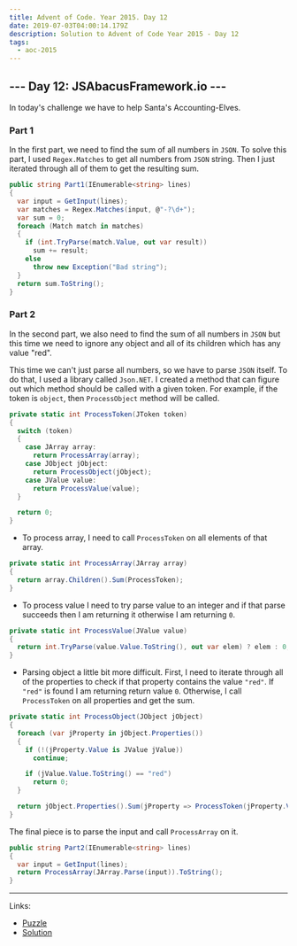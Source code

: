 ```yaml
---
title: Advent of Code. Year 2015. Day 12
date: 2019-07-03T04:00:14.179Z
description: Solution to Advent of Code Year 2015 - Day 12
tags:
  - aoc-2015
---
```

## --- Day 12: JSAbacusFramework.io ---

In today's challenge we have to help Santa's Accounting-Elves.

### Part 1

In the first part, we need to find the sum of all numbers in `JSON`. To solve this part, I used `Regex.Matches` to get all numbers from `JSON` string. Then I just iterated through all of them to get the resulting sum.

```csharp
public string Part1(IEnumerable<string> lines)
{
  var input = GetInput(lines);
  var matches = Regex.Matches(input, @"-?\d+");
  var sum = 0;
  foreach (Match match in matches)
  {
    if (int.TryParse(match.Value, out var result))
      sum += result;
    else
      throw new Exception("Bad string");
  }
  return sum.ToString();
}
```

### Part 2

In the second part, we also need to find the sum of all numbers in `JSON` but this time we need to ignore any object and all of its children which has any value "red".

This time we can't just parse all numbers, so we have to parse `JSON` itself. To do that, I used a library called `Json.NET`. I created a method that can figure out which method should be called with a given token. For example, if the token is `object`, then `ProcessObject` method will be called.

```csharp
private static int ProcessToken(JToken token)
{
  switch (token)
  {
    case JArray array:
      return ProcessArray(array);
    case JObject jObject:
      return ProcessObject(jObject);
    case JValue value:
      return ProcessValue(value);
  }

  return 0;
}
```

* To process array, I need to call `ProcessToken` on all elements of that array.

```csharp
private static int ProcessArray(JArray array)
{
  return array.Children().Sum(ProcessToken);
}
```

* To process value I need to try parse value to an integer and if that parse succeeds then I am returning it otherwise I am returning `0`.

```csharp
private static int ProcessValue(JValue value)
{
  return int.TryParse(value.Value.ToString(), out var elem) ? elem : 0;
}
```

* Parsing object a little bit more difficult. First, I need to iterate through all of the properties to check if that property contains the value `"red"`. If `"red"` is found I am returning return value `0`. Otherwise, I call `ProcessToken` on all properties and get the sum.

```csharp
private static int ProcessObject(JObject jObject)
{
  foreach (var jProperty in jObject.Properties())
  {
    if (!(jProperty.Value is JValue jValue))
      continue;

    if (jValue.Value.ToString() == "red")
      return 0;
  }

  return jObject.Properties().Sum(jProperty => ProcessToken(jProperty.Value));
}
```

The final piece is to parse the input and call `ProcessArray` on it.

```csharp
public string Part2(IEnumerable<string> lines)
{
  var input = GetInput(lines);
  return ProcessArray(JArray.Parse(input)).ToString();
}
```

- - -

Links:

* [Puzzle](https://adventofcode.com/2015/day/12)
* [Solution](https://github.com/PDmatrix/advent-of-code/tree/master/CSharp/Solutions/2015/12)
